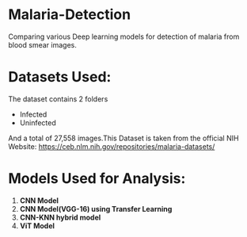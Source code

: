 # Malaria-Detection
Comparing various Deep learning models for detection of malaria from blood smear images.

# Datasets Used:
The dataset contains 2 folders
- Infected
- Uninfected

And a total of 27,558 images.This Dataset is taken from the official NIH Website: https://ceb.nlm.nih.gov/repositories/malaria-datasets/

# Models Used for Analysis:
1. **CNN Model**
2. **CNN Model(VGG-16) using Transfer Learning**
3. **CNN-KNN hybrid model**
5. **ViT Model**


